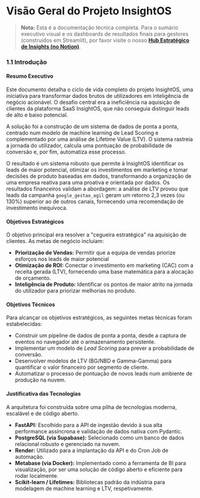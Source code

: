# Visão Geral do Projeto InsightOS

> **Nota:** Esta é a documentação técnica completa. Para o sumário executivo visual e os dashboards de resultados finais para gestores (construídos em Streamlit), por favor visite o nosso **[Hub Estratégico de Insights (no Notion)](https://www.notion.so/Projeto-InsightOS-Hub-Estrat-gico-de-Resultados-2713b90412c580bea009e48c7d2a8483?source=copy_link)**.

### 1.1 Introdução

#### Resumo Executivo
Este documento detalha o ciclo de vida completo do projeto InsightOS, uma iniciativa para transformar dados brutos de utilizadores em inteligência de negócio acionável. O desafio central era a ineficiência na aquisição de clientes da plataforma SaaS InsightOS, que não conseguia distinguir leads de alto e baixo potencial.

A solução foi a construção de um sistema de dados de ponta a ponta, centrado num modelo de machine learning de Lead Scoring e complementado por uma análise de Lifetime Value (LTV). O sistema rastreia a jornada do utilizador, calcula uma pontuação de probabilidade de conversão e, por fim, automatiza esse processo.

O resultado é um sistema robusto que permite à InsightOS identificar os leads de maior potencial, otimizar os investimentos em marketing e tomar decisões de produto baseadas em dados, transformando a organização de uma empresa reativa para uma proativa e orientada por dados. Os resultados financeiros validam a abordagem: a análise de LTV provou que leads da campanha `google_gestao_agil` geram um retorno 2,3 vezes (ou 130%) superior ao de outros canais, fornecendo uma recomendação de investimento inequívoca.

#### Objetivos Estratégicos
O objetivo principal era resolver a "cegueira estratégica" na aquisição de clientes. As metas de negócio incluíam:
* **Priorização de Vendas:** Permitir que a equipa de vendas priorize esforços nos leads de maior potencial 
* **Otimização de ROI:** Conectar o investimento em marketing (CAC) com a receita gerada (LTV), fornecendo uma base matemática para a alocação de orçamento.
* **Inteligência de Produto:** Identificar os pontos de maior atrito na jornada do utilizador para priorizar melhorias no produto.

#### Objetivos Técnicos
Para alcançar os objetivos estratégicos, as seguintes metas técnicas foram estabelecidas:
* Construir um pipeline de dados de ponta a ponta, desde a captura de eventos no navegador até o armazenamento persistente.
* Implementar um modelo de *Lead Scoring* para prever a probabilidade de conversão.
* Desenvolver modelos de LTV (BG/NBD e Gamma-Gamma) para quantificar o valor financeiro por segmento de cliente.
* Automatizar o processo de pontuação de novos leads num ambiente de produção na nuvem.

#### Justificativa das Tecnologias
A arquitetura foi construída sobre uma pilha de tecnologias moderna, escalável e de código aberto.
* **FastAPI:** Escolhido para a API de ingestão devido à sua alta performance assíncrona e validação de dados nativa com Pydantic.
* **PostgreSQL (via Supabase):** Selecionado como um banco de dados relacional robusto e gerenciado na nuvem.
* **Render:** Utilizado para a implantação da API e do Cron Job de automação.
* **Metabase (via Docker):** Implementado como a ferramenta de BI para visualização, por ser uma solução de código aberto e eficiente para rodar localmente.
* **Scikit-learn / Lifetimes:** Bibliotecas padrão da indústria para modelagem de machine learning e LTV, respetivamente.